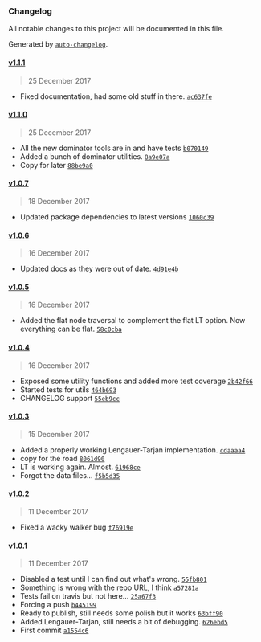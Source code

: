 ### Changelog
All notable changes to this project will be documented in this file.

Generated by [`auto-changelog`](https://github.com/CookPete/auto-changelog).

#### [v1.1.1](https://github.com/julianjensen/dominators/compare/v1.1.0...v1.1.1)
> 25 December 2017
- Fixed documentation, had some old stuff in there. [`ac637fe`](https://github.com/julianjensen/dominators/commit/ac637fe572497daa72f52ae72a3c401d0da0dc2b)

#### [v1.1.0](https://github.com/julianjensen/dominators/compare/v1.0.7...v1.1.0)
> 25 December 2017
- All the new dominator tools are in and have tests [`b070149`](https://github.com/julianjensen/dominators/commit/b070149895fb7127b6d096adb68c0db4841c0f4f)
- Added a bunch of dominator utilities. [`8a9e07a`](https://github.com/julianjensen/dominators/commit/8a9e07a2b7619e2b64f61ce04e37bd465649bfdb)
- Copy for later [`88be9a0`](https://github.com/julianjensen/dominators/commit/88be9a07d710b975c3dc1b52a67769e8ded2b864)

#### [v1.0.7](https://github.com/julianjensen/dominators/compare/v1.0.6...v1.0.7)
> 18 December 2017
- Updated package dependencies to latest versions [`1060c39`](https://github.com/julianjensen/dominators/commit/1060c39d2336ab20c95853e7754ed1c4447715f1)

#### [v1.0.6](https://github.com/julianjensen/dominators/compare/v1.0.5...v1.0.6)
> 16 December 2017
- Updated docs as they were out of date. [`4d91e4b`](https://github.com/julianjensen/dominators/commit/4d91e4bb390063a40fccf4ba331e026549d4ae7d)

#### [v1.0.5](https://github.com/julianjensen/dominators/compare/v1.0.4...v1.0.5)
> 16 December 2017
- Added the flat node traversal to complement the flat LT option. Now everything can be flat. [`58c0cba`](https://github.com/julianjensen/dominators/commit/58c0cba762374b280414faaa6af7612edad1e367)

#### [v1.0.4](https://github.com/julianjensen/dominators/compare/v1.0.3...v1.0.4)
> 16 December 2017
- Exposed some utility functions and added more test coverage [`2b42f66`](https://github.com/julianjensen/dominators/commit/2b42f66fde22eebca3d4ebf58ed29d59f78385ba)
- Started tests for utils [`464b693`](https://github.com/julianjensen/dominators/commit/464b6933dc3ebb7420c6a11330da38195bf7ae9a)
- CHANGELOG support [`55eb9cc`](https://github.com/julianjensen/dominators/commit/55eb9cc31d645353daf040abf08523828cdb48b9)

#### [v1.0.3](https://github.com/julianjensen/dominators/compare/v1.0.2...v1.0.3)
> 15 December 2017
- Added a properly working Lengauer-Tarjan implementation. [`cdaaaa4`](https://github.com/julianjensen/dominators/commit/cdaaaa497d0fcf080bd372bf728e9934a8cce080)
- copy for the road [`8061d90`](https://github.com/julianjensen/dominators/commit/8061d900e5ee37d2d99aec45a496bb47a41cbd4c)
- LT is working again. Almost. [`61968ce`](https://github.com/julianjensen/dominators/commit/61968ce6f3a82870b62d9937052ad1ce34525e02)
- Forgot the data files... [`f5b5d35`](https://github.com/julianjensen/dominators/commit/f5b5d356f32e9198cb0d50d052861bc1badfb6fa)

#### [v1.0.2](https://github.com/julianjensen/dominators/compare/v1.0.1...v1.0.2)
> 11 December 2017
- Fixed a wacky walker bug [`f76919e`](https://github.com/julianjensen/dominators/commit/f76919e91d9ae845fbdc00ab885a3c98427602d6)

#### v1.0.1
> 11 December 2017
- Disabled a test until I can find out what&#x27;s wrong. [`55fb801`](https://github.com/julianjensen/dominators/commit/55fb8012b27f145d47a3ee032b37bc1d653144a4)
- Something is wrong with the repo URL, I think [`a57281a`](https://github.com/julianjensen/dominators/commit/a57281ac31fe8a4f987a54bfd6379f51cb855b95)
- Tests fail on travis but not here... [`25a67f3`](https://github.com/julianjensen/dominators/commit/25a67f36010ff5ddc248582788373cb98a69ca43)
- Forcing a push [`b445199`](https://github.com/julianjensen/dominators/commit/b4451998a0c7c7cc29d78334803aab156dcebd24)
- Ready to publish, still needs some polish but it works [`63bff90`](https://github.com/julianjensen/dominators/commit/63bff90dbf7798a07735a970220df67e68a98cd3)
- Added Lengauer-Tarjan, still needs a bit of debugging. [`626ebd5`](https://github.com/julianjensen/dominators/commit/626ebd5288accd39aba446b7e71e185453c0fe6d)
- First commit [`a1554c6`](https://github.com/julianjensen/dominators/commit/a1554c60a5036f28df477c1794a5c7ebdac2eb05)


